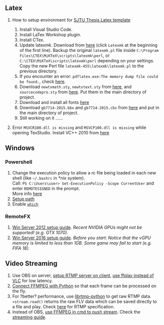 ## Latex
1. How to setup environment for [SJTU Thesis Latex template](https://github.com/sjtug/SJTUThesis)
    1. Install Visual Studio Code.
    1. Install LaTex Workshop plugin.
    1. Install CTex.
    1. Update latexmk. Download from [here](http://personal.psu.edu/~jcc8/software/latexmk/) 
    (click ```Latexmk``` at the beginning of the first line). 
    Backup the original ```latexmk.pl``` file inside ```C:\Program Files\CTEX\MiKTeX\scripts\latexmk\perl```, 
    or ```C:\CTEX\MiKTeX\scripts\latexmk\perl``` depending on your settings.
    Copy the new Perl file ```latexmk-455\latexmk\latexmk.pl``` to the previous directory.
    1. If you encounter an error: ```pdflatex.exe:The memory dump file could be found.```, 
    check [here](http://bbs.ctex.org/forum.php?mod=viewthread&tid=79936).
    1. Download ```newtxmath.sty```, ```newtxtext.sty``` from [here](https://ctan.org/pkg/newtx?lang=en), 
    and ```sourcecodepro.sty``` from [here](https://ctan.org/pkg/sourcecodepro?lang=en).
    Put them in the main directory of project.
    1. Download and install all fonts [here](https://github.com/silkeh/latex-sourcecodepro/tree/master/fonts/opentype/adobe/sourcecodepro)
    1. Download ```gb7714-2015.bbx``` and ```gb7714-2015.cbx``` from [here](https://github.com/hushidong/biblatex-gb7714-2015) 
    and put in the main directory of project.
    1. Still working on it ......
    
1. Error ```MSVCR100.dll is missing``` and ```MSVCP100.dll is missing``` while opening TexStudio. Install VC++ 2010 from [here](https://social.technet.microsoft.com/Forums/windows/en-US/52f0bd37-9a08-41b6-bb43-fa01ef3ebc4a/msvcr100dll-is-missing?forum=w8itprogeneral)

## Windows
### Powershell
1. Change the execution policy to allow a rc file being loaded in each new shell (like ```~/.bashrc``` in *nix system).\
Call:
```PS C:\Users\user> Set-ExecutionPolicy -Scope CurrentUser```
and enter ```REMOTESIGNED``` in the prompt. \
More info [here](https://technet.microsoft.com/zh-CN/library/hh847748.aspx)
1. [Setup path](https://stackoverflow.com/questions/714877)
1. Enable [```which```](https://stackoverflow.com/questions/63805#65148)

### RemoteFX
1. [Win Server 2012 setup guide](https://social.technet.microsoft.com/wiki/contents/articles/16652.remotefx-vgpu-setup-and-configuration-guide-for-windows-server-2012.aspx).
*Recent NVIDIA GPUs might not be supported! (e.g. GTX 1070).*
1. [Win Server 2016 setup guide](https://docs.microsoft.com/en-us/windows-server/remote/remote-desktop-services/rds-remotefx-vgpu).
*Before you start: Notice that the vGPU memory is limited to less than 1GB. Some game may fail to start (e.g. FIFA 18).*

## Video Streaming
1. Use OBS on server, [setup RTMP server on client](https://obsproject.com/forum/resources/how-to-set-up-your-own-private-rtmp-server-using-nginx.50/), [use ffplay instead of VLC](https://www.quora.com/How-can-I-stream-a-game-to-a-friend-with-minimal-delay) for low latency.
1. [Connect FFMPEG with Python](http://zulko.github.io/blog/2013/09/27/read-and-write-video-frames-in-python-using-ffmpeg/) so that each frame can be processed on the fly.
1. For ?better? performance, use [librtmp-python](https://pythonhosted.org/python-librtmp/) to get raw RTMP data. 
`>stream.read()` returns the raw FLV data which can be saved directly to a file and play. 
Check [here](http://wwwimages.adobe.com/www.adobe.com/content/dam/acom/en/devnet/rtmp/pdf/rtmp_specification_1.0.pdf) for RTMP specification.
1. Instead of OBS, [use FFMPEG in cmd to push stream](https://github.com/arut/nginx-rtmp-module/issues/378).
Check the [streaming guide](https://trac.ffmpeg.org/wiki/StreamingGuide#Latency).
